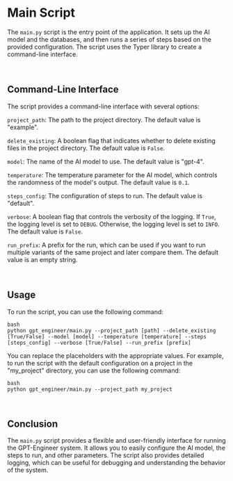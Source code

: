 # Main Script
The `main.py` script is the entry point of the application. It sets up the AI model and the databases, and then runs a series of steps based on the provided configuration. The script uses the Typer library to create a command-line interface.

<br>

## Command-Line Interface
The script provides a command-line interface with several options:

`project_path`: The path to the project directory. The default value is "example".

`delete_existing`: A boolean flag that indicates whether to delete existing files in the project directory. The default value is `False`.

`model`: The name of the AI model to use. The default value is "gpt-4".

`temperature`: The temperature parameter for the AI model, which controls the randomness of the model's output. The default value is `0.1`.

`steps_config`: The configuration of steps to run. The default value is "default".

`verbose`: A boolean flag that controls the verbosity of the logging. If `True`, the logging level is set to `DEBUG`. Otherwise, the logging level is set to `INFO`. The default value is `False`.

`run_prefix`: A prefix for the run, which can be used if you want to run multiple variants of the same project and later compare them. The default value is an empty string.

<br>

## Usage
To run the script, you can use the following command:

```
bash
python gpt_engineer/main.py --project_path [path] --delete_existing [True/False] --model [model] --temperature [temperature] --steps [steps_config] --verbose [True/False] --run_prefix [prefix]
```

You can replace the placeholders with the appropriate values. For example, to run the script with the default configuration on a project in the "my_project" directory, you can use the following command:

```
bash
python gpt_engineer/main.py --project_path my_project
```

<br>

## Conclusion
The `main.py` script provides a flexible and user-friendly interface for running the GPT-Engineer system. It allows you to easily configure the AI model, the steps to run, and other parameters. The script also provides detailed logging, which can be useful for debugging and understanding the behavior of the system.
